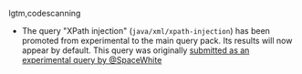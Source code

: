 lgtm,codescanning
* The query "XPath injection" (`java/xml/xpath-injection`) has been promoted from experimental to the main query pack. Its results will now appear by default. This query was originally [submitted as an experimental query by @SpaceWhite](https://github.com/github/codeql/pull/2800)
